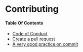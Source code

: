 # Contributing

#### Table Of Contents

- [Code of Conduct](#code-of-conduct)
- [Create a pull request](https://docs.github.com/en/github/collaborating-with-issues-and-pull-requests/creating-a-pull-request)
- [A very good practice on commit](https://github.com/firstcontributions/first-contributions)
